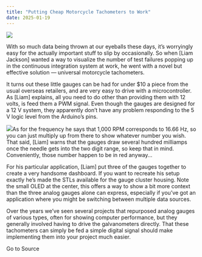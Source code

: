 ```yaml
---
title: "Putting Cheap Motorcycle Tachometers to Work"
date: 2025-01-19
---
```


![](https://hackaday.com/wp-content/uploads/2025/01/mototachs_feat.jpg?w=800)

With so much data being thrown at our eyeballs these days, it’s worryingly easy for the actually important stuff to slip by occasionally. So when \[Liam Jackson\] wanted a way to visualize the number of test failures popping up in the continuous integration system at work, he went with a novel but effective solution — universal motorcycle tachometers.

It turns out these little gauges can be had for under $10 a piece from the usual overseas retailers, and are very easy to drive with a microcontroller. As \[Liam\] explains, all you need to do other than providing them with 12 volts, is feed them a PWM signal. Even though the gauges are designed for a 12 V system, they apparently don’t have any problem responding to the 5 V logic level from the Arduino’s pins.

![](https://hackaday.com/wp-content/uploads/2025/01/mototachs_detail2.png?w=400)As for the frequency he says that 1,000 RPM corresponds to 16.66 Hz, so you can just multiply up from there to show whatever number you wish. That said, \[Liam\] warns that the gauges draw several hundred milliamps once the needle gets into the two digit range, so keep that in mind. Conveniently, those number happen to be in red anyway…

For his particular application, \[Liam\] put three of the gauges together to create a very handsome dashboard. If you want to recreate his setup exactly he’s made the STLs available for the gauge cluster housing. Note the small OLED at the center, this offers a way to show a bit more context than the three analog gauges alone can express, especially if you’ve got an application where you might be switching between multiple data sources.

Over the years we’ve seen several projects that repurposed analog gauges of various types, often for showing computer performance, but they generally involved having to drive the galvanometers directly. That these tachometers can simply be fed a simple digital signal should make implementing them into your project much easier.

Go to Source
